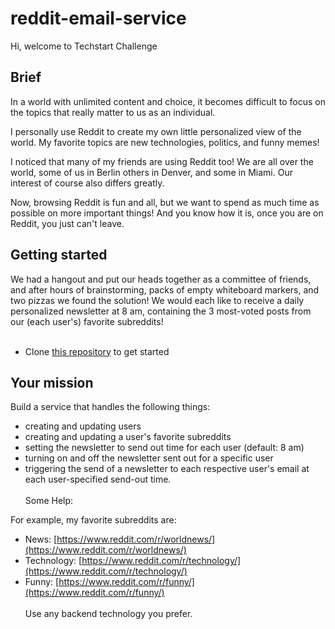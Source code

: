 # reddit-email-service

Hi, welcome to Techstart Challenge

## Brief

In a world with unlimited content and choice, it becomes difficult to focus on the topics that really matter to us as an individual.

I personally use Reddit to create my own little personalized view of the world. My favorite topics are new technologies, politics, and funny memes!

I noticed that many of my friends are using Reddit too! We are all over the world, some of us in Berlin others in Denver, and some in Miami. Our interest of course also differs greatly.

Now, browsing Reddit is fun and all, but we want to spend as much time as possible on more important things! And you know how it is, once you are on Reddit, you just can't leave.

## Getting started

We had a hangout and put our heads together as a committee of friends, and after hours of brainstorming, packs of empty whiteboard markers, and two pizzas we found the solution! We would each like to receive a daily personalized newsletter at 8 am, containing the 3 most-voted posts from our (each user's) favorite subreddits!
<br><br>

- Clone [this repository](https://github.com/techstarta/reddit-email-service) to get started

## Your mission

Build a service that handles the following things:

- creating and updating users
- creating and updating a user's favorite subreddits
- setting the newsletter to send out time for each user (default: 8 am)
- turning on and off the newsletter sent out for a specific user
- triggering the send of a newsletter to each respective user's email at each user-specified send-out time.
<br><br>
Some Help:

For example, my favorite subreddits are:

- News: [https://www.reddit.com/r/worldnews/](https://www.reddit.com/r/worldnews/)
- Technology: [https://www.reddit.com/r/technology/](https://www.reddit.com/r/technology/)
- Funny: [https://www.reddit.com/r/funny/](https://www.reddit.com/r/funny/)
<br><br>
Use any backend technology you prefer.
